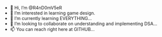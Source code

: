 - 👋 Hi, I’m @R4nD0mV5eR
- 👀 I’m interested in learning game design.
- 🌱 I’m currently learning EVERYTHING...
- 💞️ I’m looking to collaborate on understanding and implementing DSA...
- 📫 You can reach right here at GITHUB...

<!---
R4nD0mV5eR/R4nD0mV5eR is a ✨ special ✨ repository because its `README.md` (this file) appears on your GitHub profile.
You can click the Preview link to take a look at your changes.
--->
